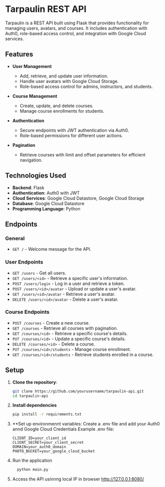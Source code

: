 # Tarpaulin REST API

Tarpaulin is a REST API built using Flask that provides functionality for managing users, avatars, and courses. It includes authentication with Auth0, role-based access control, and integration with Google Cloud services.

## Features

- **User Management**
  - Add, retrieve, and update user information.
  - Handle user avatars with Google Cloud Storage.
  - Role-based access control for admins, instructors, and students.

- **Course Management**
  - Create, update, and delete courses.
  - Manage course enrollments for students.

- **Authentication**
  - Secure endpoints with JWT authentication via Auth0.
  - Role-based permissions for different user actions.

- **Pagination**
  - Retrieve courses with limit and offset parameters for efficient navigation.

## Technologies Used

- **Backend**: Flask
- **Authentication**: Auth0 with JWT
- **Cloud Services**: Google Cloud Datastore, Google Cloud Storage
- **Database**: Google Cloud Datastore
- **Programming Language**: Python

## Endpoints

### General
- `GET /` - Welcome message for the API.

### User Endpoints
- `GET /users` - Get all users.
- `GET /users/<id>` - Retrieve a specific user's information.
- `POST /users/login` - Log in a user and retrieve a token.
- `POST /users/<id>/avatar` - Upload or update a user's avatar.
- `GET /users/<id>/avatar` - Retrieve a user's avatar.
- `DELETE /users/<id>/avatar` - Delete a user's avatar.

### Course Endpoints
- `POST /courses` - Create a new course.
- `GET /courses` - Retrieve all courses with pagination.
- `GET /courses/<id>` - Retrieve a specific course's details.
- `PUT /courses/<id>` - Update a specific course's details.
- `DELETE /courses/<id>` - Delete a course.
- `PUT /courses/<id>/students` - Manage course enrollment.
- `GET /courses/<id>/students` - Retrieve students enrolled in a course.

## Setup

1. **Clone the repository**:
   ```bash
   git clone https://github.com/yourusername/tarpaulin-api.git
   cd tarpaulin-api
2. **Install dependencies**  
     ```bash
     pip install -r requirements.txt
3. **Set up environmennt variables: Create a .env file and add your Auth0 annd Google Cloud Credentials
     Example .env file:
   ```
   CLIENT_ID=your_client_id
   CLIENT_SECRET=your_client_secret
   DOMAIN=your_auth0_domain
   PHOTO_BUCKET=your_google_cloud_bucket
5. Run the application
   ```bash
     python main.py
6. Access the API usinnng local IP in browser http://127.0.0.1:8080/

